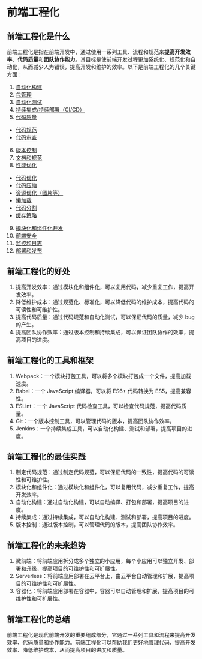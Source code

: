 # 前端工程化

## 前端工程化是什么

前端工程化是指在前端开发中，通过使用一系列工具、流程和规范来<b>提高开发效率</b>、<b>代码质量</b>和<b>团队协作能力</b>。其目标是使前端开发过程更加系统化、规范化和自动化，从而减少人为错误，提高开发和维护的效率。以下是前端工程化的几个关键方面：

1. [自动化构建](./automated-build/webpack)
2. [包管理](./package-management)
3. [自动化测试](./automated-testing)
4. [持续集成/持续部署（CI/CD）](./CI-CD)
5. [代码质量](./code-quality)

- [代码规范](./code-quality#代码规范)
- [代码审查](./code-quality#代码审查)

6. [版本控制](./version-control)
7. [文档和规范](./documentation-and-specification)
8. [性能优化](./performance-optimization)

- [代码优化](./performance-optimization#代码优化)
- [代码压缩](./performance-optimization#代码压缩)
- [资源优化（图片等）](./performance-optimization#资源优化)
- [懒加载](./performance-optimization#懒加载)
- [代码分割](./performance-optimization#代码分割)
- [缓存策略](./performance-optimization#缓存策略)

9. [模块化和组件化开发](./modularization-and-componentization)
10. [前端安全](./security)
11. [监控和日志](./monitoring-and-logging)
12. [部署和发布](./deployment-and-release)

## 前端工程化的好处

1. 提高开发效率：通过模块化和组件化，可以复用代码，减少重复工作，提高开发效率。
2. 降低维护成本：通过规范化、标准化，可以降低代码的维护成本，提高代码的可读性和可维护性。
3. 提高代码质量：通过代码规范和自动化测试，可以保证代码的质量，减少 bug 的产生。
4. 提高团队协作效率：通过版本控制和持续集成，可以保证团队协作的效率，提高项目的进度。

## 前端工程化的工具和框架

1. Webpack：一个模块打包工具，可以将多个模块打包成一个文件，提高加载速度。
2. Babel：一个 JavaScript 编译器，可以将 ES6+ 代码转换为 ES5，提高兼容性。
3. ESLint：一个 JavaScript 代码检查工具，可以检查代码规范，提高代码质量。
4. Git：一个版本控制工具，可以管理代码的版本，提高团队协作效率。
5. Jenkins：一个持续集成工具，可以自动化构建、测试和部署，提高项目的进度。

## 前端工程化的最佳实践

1. 制定代码规范：通过制定代码规范，可以保证代码的一致性，提高代码的可读性和可维护性。
2. 模块化和组件化：通过模块化和组件化，可以复用代码，减少重复工作，提高开发效率。
3. 自动化构建：通过自动化构建，可以自动编译、打包和部署，提高项目的进度。
4. 持续集成：通过持续集成，可以自动化构建、测试和部署，提高项目的进度。
5. 版本控制：通过版本控制，可以管理代码的版本，提高团队协作效率。

## 前端工程化的未来趋势

1. 微前端：将前端应用拆分成多个独立的小应用，每个小应用可以独立开发、部署和升级，提高项目的可维护性和可扩展性。
2. Serverless：将前端应用部署在云平台上，由云平台自动管理和扩展，提高项目的可维护性和可扩展性。
3. 容器化：将前端应用部署在容器中，容器可以自动管理和扩展，提高项目的可维护性和可扩展性。

## 前端工程化的总结

前端工程化是现代前端开发的重要组成部分，它通过一系列工具和流程来提高开发效率、代码质量和协作能力。前端工程化可以帮助我们更好地管理代码、提高开发效率、降低维护成本，从而提高项目的进度和质量。
